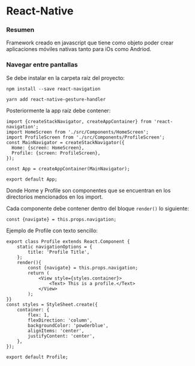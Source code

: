 # React-Native
### Resumen
Framework creado en javascript que tiene como objeto poder crear aplicaciones móviles nativas tanto para iOs como Andriod.
### Navegar entre pantallas
Se debe instalar en la carpeta raíz del proyecto:

`npm install --save react-navigation`

`yarn add react-native-gesture-handler`

Posteriormente la app raíz debe contener:

``` 
import {createStackNavigator, createAppContainer} from 'react-navigation';
import HomeScreen from './src/Components/HomeScreen';
import ProfileScreen from './src/Components/ProfileScreen';
const MainNavigator = createStackNavigator({
  Home: {screen: HomeScreen},
  Profile: {screen: ProfileScreen},
});

const App = createAppContainer(MainNavigator);

export default App;
```  

Donde Home y Profile son componentes que se encuentran en los directorios mencionados en los import.

Cada componente debe contener dentro del bloque `render()` lo siguiente:

`const {navigate} = this.props.navigation;`

Ejemplo de Profile con texto sencillo:

```
export class Profile extends React.Component {
    static navigationOptions = {
        title: 'Profile Title',
    };
    render(){
        const {navigate} = this.props.navigation;
        return (
            <View style={styles.container}>
                <Text> This is a profile.</Text>
            </View>
        );
}}
const styles = StyleSheet.create({
    container: {
        flex: 1,
        flexDirection: 'column',
        backgroundColor: 'powderblue',
        alignItems: 'center',
        justifyContent: 'center',
    },
});

export default Profile;
``` 
